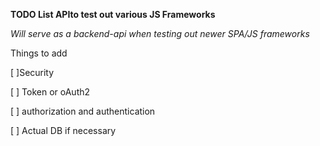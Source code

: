 **TODO List APIto test out various JS Frameworks**

*Will serve as a backend-api when testing out newer 
SPA/JS frameworks*

Things to add

[ ]Security

[ ] Token or oAuth2

[ ] authorization and authentication

[ ] Actual DB if necessary
